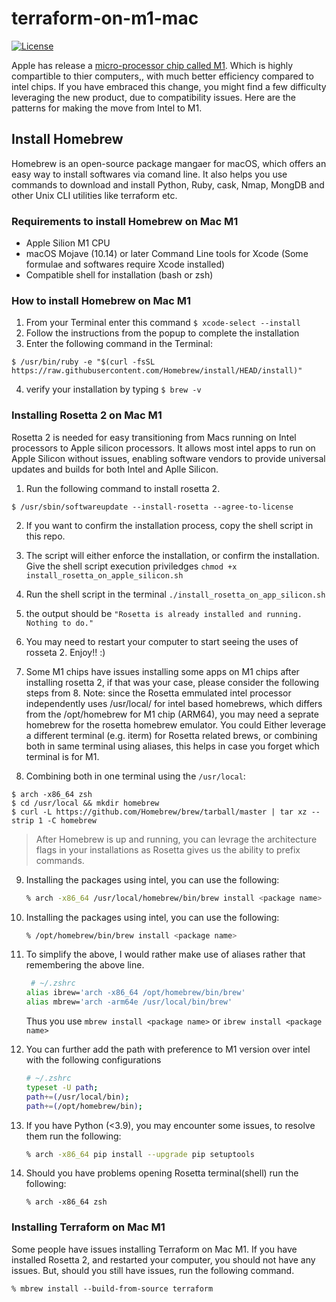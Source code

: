 # terraform-on-m1-mac
[![License](https://img.shields.io/badge/License-Apache%202.0-blue.svg)](./LICENSE)

Apple has release a [micro-processor chip called M1](https://www.apple.com/newsroom/2020/06/apple-announces-mac-transition-to-apple-silicon/). Which is highly compartible to thier computers,, with much better efficiency compared to intel chips. If you have embraced this change, you might find a few difficulty leveraging the new product, due to compatibility issues. Here are the patterns for making the move from Intel to M1.

## Install Homebrew
Homebrew is an open-source package mangaer for macOS, which offers an easy way to install softwares via comand line. It also helps you use commands to download and install Python, Ruby, cask, Nmap, MongDB and other Unix CLI utilities like terraform etc.

### Requirements to install Homebrew on Mac M1

- Apple Silion M1 CPU
- macOS Mojave (10.14) or later
Command Line tools for Xcode (Some formulae and softwares require Xcode installed)
- Compatible shell for installation (bash or zsh)

### How to install Homebrew on Mac M1
1. From your Terminal enter this command `$ xcode-select --install`
2. Follow the instructions from the popup to complete the installation
3. Enter the following command in the Terminal: 
```shell
$ /usr/bin/ruby -e "$(curl -fsSL https://raw.githubusercontent.com/Homebrew/install/HEAD/install)"
```
4. verify your installation by typing `$ brew -v`

### Installing Rosetta 2 on Mac M1
Rosetta 2 is needed for easy transitioning from Macs running on Intel processors to Apple silicon processors. It allows most intel apps to run on Apple Silicon without issues, enabling software vendors to provide universal updates and builds for both Intel and Aplle Silicon.
1. Run the following command to install rosetta 2. 
```shell
$ /usr/sbin/softwareupdate --install-rosetta --agree-to-license
```
2. If you want to confirm the installation process, copy the shell script in this repo.
3. The script will either enforce the installation, or confirm the installation. Give the shell script execution priviledges `chmod +x install_rosetta_on_apple_silicon.sh`
4. Run the shell script in the terminal `./install_rosetta_on_app_silicon.sh`
5. the output should be `"Rosetta is already installed and running. Nothing to do."`
6. You may need to restart your computer to start seeing the uses of rosseta 2. Enjoy!! :)

7. Some M1 chips have issues installing some apps on M1 chips after installing rosetta 2, if that was your case, please consider the following steps from 8. Note: since the Rosetta emmulated intel processor independently uses /usr/local/ for intel based homebrews, which differs from the /opt/homebrew for M1 chip (ARM64), you may need a seprate homebrew for the rosetta homebrew emulator. You could Either leverage a different terminal (e.g. iterm) for Rosetta related brews, or combining both in same terminal using aliases, this helps in case you forget which terminal is for M1.

8. Combining both in one terminal using the `/usr/local`:
```shell
$ arch -x86_64 zsh
$ cd /usr/local && mkdir homebrew
$ curl -L https://github.com/Homebrew/brew/tarball/master | tar xz --strip 1 -C homebrew
```
>After Homebrew is up and running, you can levrage the architecture flags in your installations as Rosetta gives us the ability to prefix commands. 
9.  Installing the packages using intel, you can use the following:
    ```bash
    % arch -x86_64 /usr/local/homebrew/bin/brew install <package name>
    ```
10. Installing the packages using intel, you can use the following:
    ```bash
    % /opt/homebrew/bin/brew install <package name>
    ```
11. To simplify the above, I would rather make use of aliases rather that remembering the above line.
    ```bash
     # ~/.zshrc
    alias ibrew='arch -x86_64 /opt/homebrew/bin/brew'
    alias mbrew='arch -arm64e /usr/local/bin/brew'
    ```
    Thus you use `mbrew install <package name>` or `ibrew install <package name>`
12. You can further add the path with preference to M1 version over intel with the following configurations 
    ```bash
    # ~/.zshrc
    typeset -U path;
    path+=(/usr/local/bin);
    path+=(/opt/homebrew/bin);
    ```
13. If you have Python (<3.9), you may encounter some issues, to resolve them run the following:
    ```bash
    % arch -x86_64 pip install --upgrade pip setuptools
    ```

14. Should you have problems opening Rosetta terminal(shell) run the following:
    ```shell
    % arch -x86_64 zsh
    ```

### Installing Terraform on Mac M1

Some people have issues installing Terraform on Mac M1. If you have installed Rosetta 2, and restarted your computer, you should not have any issues. But, should you still have issues, run the following command.
```shell
% mbrew install --build-from-source terraform
```
